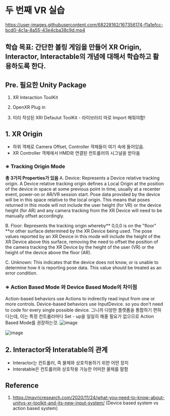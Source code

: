 # 두 번째 VR 실습

https://user-images.githubusercontent.com/68228162/167356174-f1a1efcc-bcd0-4c1a-8a55-43e4cba38c9d.mp4

## 학습 목표: 간단한 볼링 게임을 만들어 XR Origin, Interactor, Interactable의 개념에 대해서 학습하고 활용하도록 한다.

## Pre. 필요한 Unity Package
1. XR Interaction ToolKit

2. OpenXR Plug in
3. 미리 작성된 XRI Defaulut ToolKit - 라이브러리 따로 Import 해줘야함!

## 1. XR Origin 
- 하위 객체로 Camera Offset, Controller 객체들이 여기 속에 들어있음.
- XR Controller 객체에서 HMD와 연결된 컨트롤러의 시그널을 받아옴 

### ※ Tracking Origin Mode
**총 3가지 Properties가 있음**
A. Device: Represents a Device relative tracking origin. A Device relative tracking origin defines a Local Origin at the position of the device in space at some previous point in time, usually at a recenter event, power-on or AR/VR session start. Pose data provided by the device will be in this space relative to the local origin. This means that poses returned in this mode will not include the user height (for VR) or the device height (for AR) and any camera tracking from the XR Device will need to be manually offset accordingly.

B. Floor: Represents the tracking origin whereby** 0,0,0 is on the "floor" **or other surface determined by the XR Device being used. The pose values reported by an XR Device in this mode will include the height of the XR Device above this surface, removing the need to offset the position of the camera tracking the XR Device by the height of the user (VR) or the height of the device above the floor (AR).

C. Unknown:  This indicates that the device does not know, or is unable to determine how it is reporting pose data. This value should be treated as an error condition.

### **※ Action Based Mode 와 Device Based Mode의 차이점** 
Action-based behaviors use Actions to indirectly read input from one or more controls. Device-based behaviors use InputDevice. so you don't need to code for every single possible device. 그니까 다양한 플랫폼을 통합하기 편하다는데, 이는 특정 컨트롤러마다 Set - up을 일일히 해줄 필요가 없으므로 Action Based Mode를 권장하는것. 
![image](https://user-images.githubusercontent.com/68228162/167357134-e6b199d8-6bab-44e4-9280-ef2343f29961.png)

![image](https://user-images.githubusercontent.com/68228162/167357140-aeb396c5-27c8-49a5-ba17-1bdaf3a0b455.png)


## 2. Interactor와 Interatable의 관계
- Interactor는 컨트롤러, 즉 물체와 상호작용하기 위한 어떤 장치
- Interatable은 컨트롤러와 상호작용 가능한 어떠한 물체를 말함 


## Reference 
1. https://mavricresearch.com/2020/11/24/what-you-need-to-know-about-unitys-xr-toolkit-and-its-new-input-system/  (Device based system vs action based system)
